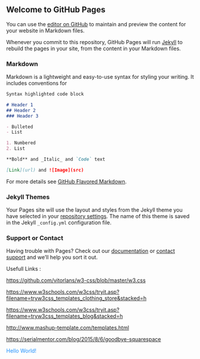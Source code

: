 ## Welcome to GitHub Pages

You can use the [editor on GitHub](https://github.com/JostTim/CV_projects/edit/master/README.md) to maintain and preview the content for your website in Markdown files.

Whenever you commit to this repository, GitHub Pages will run [Jekyll](https://jekyllrb.com/) to rebuild the pages in your site, from the content in your Markdown files.

### Markdown

Markdown is a lightweight and easy-to-use syntax for styling your writing. It includes conventions for

```markdown
Syntax highlighted code block

# Header 1
## Header 2
### Header 3

- Bulleted
- List

1. Numbered
2. List

**Bold** and _Italic_ and `Code` text

[Link](url) and ![Image](src)
```

For more details see [GitHub Flavored Markdown](https://guides.github.com/features/mastering-markdown/).

### Jekyll Themes

Your Pages site will use the layout and styles from the Jekyll theme you have selected in your [repository settings](https://github.com/JostTim/CV_projects/settings). The name of this theme is saved in the Jekyll `_config.yml` configuration file.

### Support or Contact

Having trouble with Pages? Check out our [documentation](https://docs.github.com/categories/github-pages-basics/) or [contact support](https://github.com/contact) and we’ll help you sort it out.

Usefull Links :

https://github.com/vitorlans/w3-css/blob/master/w3.css

https://www.w3schools.com/w3css/tryit.asp?filename=tryw3css_templates_clothing_store&stacked=h

https://www.w3schools.com/w3css/tryit.asp?filename=tryw3css_templates_blog&stacked=h

http://www.mashup-template.com/templates.html

https://serialmentor.com/blog/2015/8/6/goodbye-squarespace

<html>
  
<p style="color:DodgerBlue;">Hello World!</p>

</html>
